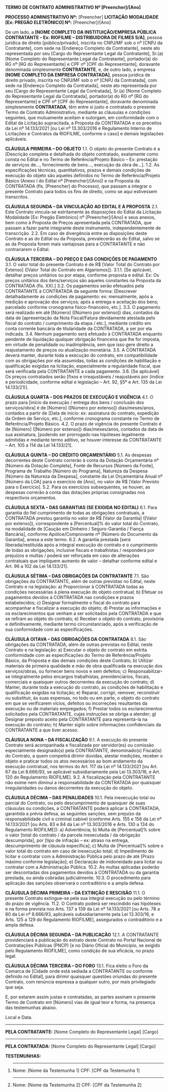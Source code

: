 **TERMO DE CONTRATO ADMINISTRATIVO Nº [Preencher]/[Ano]**

**PROCESSO ADMINISTRATIVO Nº:** [Preencher]
**LICITAÇÃO MODALIDADE [Ex: PREGÃO ELETRÔNICO] Nº:** [Preencher]/[Ano]

De um lado, a **[NOME COMPLETO DA INSTITUIÇÃO/EMPRESA PÚBLICA CONTRATANTE – Ex: RIOFILME – DISTRIBUIDORA DE FILMES S/A]**, pessoa jurídica de direito [público/privado], inscrita no CNPJ/MF sob o nº [CNPJ da Contratante], com sede na [Endereço Completo da Contratante], neste ato representada por seu [Cargo do Representante Legal da Contratante], Sr.(a) [Nome Completo do Representante Legal da Contratante], portador(a) do RG nº [RG do Representante] e CPF nº [CPF do Representante], doravante denominada simplesmente **CONTRATANTE**, e, de outro lado, a empresa **[NOME COMPLETO DA EMPRESA CONTRATADA]**, pessoa jurídica de direito privado, inscrita no CNPJ/MF sob o nº [CNPJ da Contratada], com sede na [Endereço Completo da Contratada], neste ato representada por seu [Cargo do Representante Legal da Contratada], Sr.(a) [Nome Completo do Representante Legal da Contratada], portador(a) do RG nº [RG do Representante] e CPF nº [CPF do Representante], doravante denominada simplesmente **CONTRATADA**, têm entre si justo e contratado o presente Termo de Contrato Administrativo, mediante as cláusulas e condições seguintes, que mutuamente aceitam e outorgam, em conformidade com o Edital da Licitação supracitada, a Proposta da CONTRATADA e os preceitos da Lei nº 14.133/2021 [ou Lei nº 13.303/2016 e Regulamento Interno de Licitações e Contratos da RIOFILME, conforme o caso] e demais legislações aplicáveis.

**CLÁUSULA PRIMEIRA – DO OBJETO**
1.1. O objeto do presente Contrato é a [Descrição completa e detalhada do objeto contratado, exatamente como consta no Edital e no Termo de Referência/Projeto Básico – Ex: prestação de serviços de..., fornecimento de bens..., execução da obra de...].
1.2. As especificações técnicas, quantitativos, prazos e demais condições de execução do objeto são aqueles definidos no Termo de Referência/Projeto Básico (Anexo I do Edital nº [Preencher]/[Ano]) e na Proposta da CONTRATADA (fls. [Preencher] do Processo), que passam a integrar o presente Contrato para todos os fins de direito, como se aqui estivessem transcritos.

**CLÁUSULA SEGUNDA – DA VINCULAÇÃO AO EDITAL E À PROPOSTA**
2.1. Este Contrato vincula-se estritamente às disposições do Edital da Licitação Modalidade [Ex: Pregão Eletrônico] nº [Preencher]/[Ano] e seus anexos, bem como à Proposta de Preços apresentada pela CONTRATADA, que passam a fazer parte integrante deste instrumento, independentemente de transcrição.
2.2. Em caso de divergência entre as disposições deste Contrato e as do Edital ou da Proposta, prevalecerão as do Edital, salvo se as da Proposta forem mais vantajosas para a CONTRATANTE e não contrariarem o Edital.

**CLÁUSULA TERCEIRA – DO PREÇO E DAS CONDIÇÕES DE PAGAMENTO**
3.1. O valor total do presente Contrato é de R$ [Valor Total do Contrato por Extenso] ([Valor Total do Contrato em Algarismos]).
    3.1.1. [Se aplicável, detalhar preços unitários ou por etapa, conforme proposta e edital. Ex: Os preços unitários dos itens/serviços são aqueles constantes na Proposta da CONTRATADA (fls. XX).]
3.2. Os pagamentos serão efetuados pela CONTRATANTE à CONTRATADA da seguinte forma: [Descrever detalhadamente as condições de pagamento: ex: mensalmente, após a medição e aprovação dos serviços; após a entrega e aceitação dos bens; parcelado conforme cronograma físico-financeiro, etc.].
3.3. O pagamento será realizado em até [Número] ([Número por extenso]) dias, contados da data de [apresentação da Nota Fiscal/Fatura devidamente atestada pelo fiscal do contrato / cumprimento da etapa / etc.], mediante crédito em conta corrente bancária de titularidade da CONTRATADA, a ser por ela indicada.
3.4. Nenhum pagamento será efetuado à CONTRATADA enquanto pendente de liquidação qualquer obrigação financeira que lhe for imposta, em virtude de penalidade ou inadimplência, sem que isso gere direito a reajustamento de preços ou atualização monetária.
3.5. A CONTRATADA deverá manter, durante toda a execução do contrato, em compatibilidade com as obrigações por ela assumidas, todas as condições de habilitação e qualificação exigidas na licitação, especialmente a regularidade fiscal, que será verificada pela CONTRATANTE a cada pagamento.
3.6. [Se aplicável] Os preços contratados serão [fixos e irreajustáveis / reajustáveis por (índice e periodicidade, conforme edital e legislação – Art. 92, §5º e Art. 135 da Lei 14.133/21)].

**CLÁUSULA QUARTA – DOS PRAZOS DE EXECUÇÃO E VIGÊNCIA**
4.1. O prazo para [início da execução / entrega dos bens / conclusão dos serviços/obra] é de [Número] ([Número por extenso]) dias/meses/anos, contados a partir de [Data de início: ex: assinatura do contrato, expedição da Ordem de Serviço, etc.], conforme cronograma constante no Termo de Referência/Projeto Básico.
4.2. O prazo de vigência do presente Contrato é de [Número] ([Número por extenso]) dias/meses/anos, contados da data de sua assinatura, [podendo ser prorrogado nas hipóteses legalmente admitidas e mediante termo aditivo, se houver interesse da CONTRATANTE – Art. 105 a 114 da Lei 14.133/21].

**CLÁUSULA QUINTA – DO CRÉDITO ORÇAMENTÁRIO**
5.1. As despesas decorrentes deste Contrato correrão à conta da Dotação Orçamentária nº [Número da Dotação Completa], Fonte de Recursos [Número da Fonte], Programa de Trabalho [Número do Programa], Natureza da Despesa [Número da Natureza da Despesa], constante da Lei Orçamentária Anual nº [Número da LOA] para o exercício de [Ano], no valor de R$ [Valor Previsto para o Exercício].
5.2. Para os exercícios subsequentes, se houver, as despesas correrão à conta das dotações próprias consignadas nos respectivos orçamentos.

**CLÁUSULA SEXTA – DAS GARANTIAS (SE EXIGIDA NO EDITAL)**
6.1. Para garantia do fiel cumprimento de todas as obrigações contratuais, a CONTRATADA prestou garantia no valor de R$ [Valor da Garantia] ([Valor por extenso]), correspondente a [Percentual]% do valor total do Contrato, na modalidade de [Caução em Dinheiro / Seguro-Garantia / Fiança Bancária], conforme Apólice/Comprovante nº [Número do Documento da Garantia], anexa a este termo.
6.2. A garantia prestada [será liberada/restituída após a integral execução do contrato e o cumprimento de todas as obrigações, inclusive fiscais e trabalhistas / responderá por prejuízos e multas / poderá ser reforçada em caso de alterações contratuais que impliquem aumento de valor – detalhar conforme edital e Art. 96 a 102 da Lei 14.133/21].

**CLÁUSULA SÉTIMA – DAS OBRIGAÇÕES DA CONTRATANTE**
7.1. São obrigações da CONTRATANTE, além de outras previstas no Edital, neste Contrato e na legislação:
    a) Proporcionar à CONTRATADA todas as condições necessárias à plena execução do objeto contratual;
    b) Efetuar os pagamentos devidos à CONTRATADA nas condições e prazos estabelecidos;
    c) Designar formalmente o fiscal do contrato para acompanhar e fiscalizar a execução do objeto;
    d) Prestar as informações e os esclarecimentos que venham a ser solicitados pela CONTRATADA e que se refiram ao objeto do contrato;
    e) Receber o objeto do contrato, provisória e definitivamente, mediante termo circunstanciado, após a verificação de sua conformidade com as especificações.

**CLÁUSULA OITAVA – DAS OBRIGAÇÕES DA CONTRATADA**
8.1. São obrigações da CONTRATADA, além de outras previstas no Edital, neste Contrato e na legislação:
    a) Executar o objeto do contrato em estrita conformidade com as especificações do Termo de Referência/Projeto Básico, da Proposta e das demais condições deste Contrato;
    b) Utilizar materiais de primeira qualidade e mão de obra qualificada na execução dos serviços/obras, ou fornecer bens novos e sem defeitos;
    c) Responsabilizar-se integralmente pelos encargos trabalhistas, previdenciários, fiscais, comerciais e quaisquer outros decorrentes da execução do contrato;
    d) Manter, durante toda a execução do contrato, as condições de habilitação e qualificação exigidas na licitação;
    e) Reparar, corrigir, remover, reconstruir ou substituir, às suas expensas, no todo ou em parte, o objeto do contrato em que se verificarem vícios, defeitos ou incorreções resultantes da execução ou de materiais empregados;
    f) Prestar todos os esclarecimentos solicitados pela CONTRATANTE, cujas instruções se obriga a atender;
    g) Designar preposto aceito pela CONTRATANTE para representá-la na execução do contrato;
    h) Manter sigilo sobre informações confidenciais da CONTRATANTE a que tiver acesso.

**CLÁUSULA NONA – DA FISCALIZAÇÃO**
9.1. A execução do presente Contrato será acompanhada e fiscalizada por servidor(es) ou comissão especialmente designado(s) pela CONTRATANTE, denominado(s) Fiscal(is) do Contrato, a quem competirá dirimir dúvidas, atestar medições, receber o objeto e praticar todos os atos necessários ao bom andamento da execução contratual, nos termos do Art. 117 da Lei nº 14.133/2021 [ou Art. 67 da Lei 8.666/93, se aplicável subsidiariamente pela Lei 13.303/16, e Art. 120 do Regulamento RIOFILME].
9.2. A fiscalização pela CONTRATANTE não exime nem diminui a responsabilidade da CONTRATADA por quaisquer irregularidades ou danos decorrentes da execução do objeto.

**CLÁUSULA DÉCIMA – DAS PENALIDADES**
10.1. Pela inexecução total ou parcial do Contrato, ou pelo descumprimento de quaisquer de suas cláusulas ou condições, a CONTRATANTE poderá aplicar à CONTRATADA, garantida a prévia defesa, as seguintes sanções, sem prejuízo da responsabilidade civil e criminal cabível (conforme Arts. 155 e 156 da Lei nº 14.133/2021 [ou Arts. 83 e 84 da Lei nº 13.303/2016 e Arts. 130 a 134 do Regulamento RIOFILME]):
    a) Advertência;
    b) Multa de [Percentual]% sobre o valor [total do contrato / da parcela inexecutada / da obrigação descumprida], por [tipo de infração – ex: atraso na entrega, descumprimento de cláusula específica];
    c) Multa de [Percentual]% sobre o valor total do contrato em caso de inexecução total;
    d) Impedimento de licitar e contratar com a Administração Pública pelo prazo de até [Prazo máximo conforme legislação];
    e) Declaração de inidoneidade para licitar ou contratar com a Administração Pública.
10.2. As multas aplicadas poderão ser descontadas dos pagamentos devidos à CONTRATADA ou da garantia prestada, ou ainda cobradas judicialmente.
10.3. O procedimento para aplicação das sanções observará o contraditório e a ampla defesa.

**CLÁUSULA DÉCIMA PRIMEIRA – DA EXTINÇÃO E RESCISÃO**
11.1. O presente Contrato extingue-se pela sua integral execução ou pelo término do prazo de vigência.
11.2. O Contrato poderá ser rescindido nas hipóteses e na forma prevista nos Arts. 137 a 139 da Lei nº 14.133/2021 [ou Arts. 78 a 80 da Lei nº 8.666/93, aplicáveis subsidiariamente pela Lei 13.303/16, e Arts. 125 a 129 do Regulamento RIOFILME], assegurados o contraditório e a ampla defesa.

**CLÁUSULA DÉCIMA SEGUNDA – DA PUBLICAÇÃO**
12.1. A CONTRATANTE providenciará a publicação do extrato deste Contrato no Portal Nacional de Contratações Públicas (PNCP) [e no Diário Oficial do Município, se exigido pelo Regulamento RIOFILME], como condição de sua eficácia, no prazo legal.

**CLÁUSULA DÉCIMA TERCEIRA – DO FORO**
13.1. Fica eleito o Foro da Comarca de [Cidade onde está sediada a CONTRATANTE ou conforme definido no Edital], para dirimir quaisquer questões oriundas do presente Contrato, com renúncia expressa a qualquer outro, por mais privilegiado que seja.

E, por estarem assim justas e contratadas, as partes assinam o presente Termo de Contrato em [Número] vias de igual teor e forma, na presença das testemunhas abaixo.

Local e Data.

_________________________________________
**PELA CONTRATANTE:**
[Nome Completo do Representante Legal]
[Cargo]

_________________________________________
**PELA CONTRATADA:**
[Nome Completo do Representante Legal]
[Cargo]

**TESTEMUNHAS:**

1. ______________________________________
   Nome: [Nome da Testemunha 1]
   CPF: [CPF da Testemunha 1]

2. ______________________________________
   Nome: [Nome da Testemunha 2]
   CPF: [CPF da Testemunha 2]

